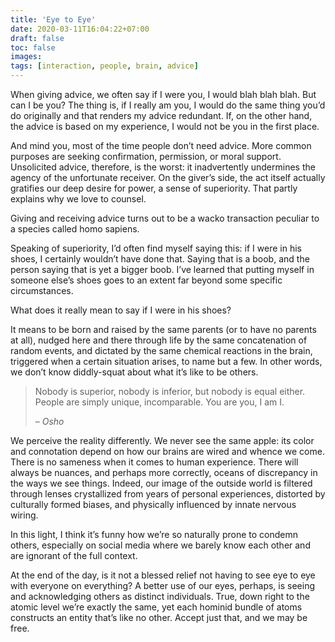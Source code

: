 ```yaml
---
title: 'Eye to Eye'
date: 2020-03-11T16:04:22+07:00
draft: false
toc: false
images:
tags: [interaction, people, brain, advice]
---
```


When giving advice, we often say if I were you, I would blah blah blah. But can I be you? The thing is, if I really am you, I would do the same thing you’d do originally and that renders my advice redundant. If, on the other hand, the advice is based on my experience, I would not be you in the first place.

And mind you, most of the time people don’t need advice. More common purposes are seeking confirmation, permission, or moral support. Unsolicited advice, therefore, is the worst: it inadvertently undermines the agency of the unfortunate receiver. On the giver’s side, the act itself actually gratifies our deep desire for power, a sense of superiority. That partly explains why we love to counsel.

Giving and receiving advice turns out to be a wacko transaction peculiar to a species called homo sapiens.

Speaking of superiority, I’d often find myself saying this: if I were in his shoes, I certainly wouldn’t have done that. Saying that is a boob, and the person saying that is yet a bigger boob. I’ve learned that putting myself in someone else’s shoes goes to an extent far beyond some specific circumstances.

What does it really mean to say if I were in his shoes?

It means to be born and raised by the same parents (or to have no parents at all), nudged here and there through life by the same concatenation of random events, and dictated by the same chemical reactions in the brain, triggered when a certain situation arises, to name but a few. In other words, we don’t know diddly-squat about what it’s like to be others.

> Nobody is superior, nobody is inferior, but nobody is equal either. People are simply unique, incomparable. You are you, I am I.
>
> – <cite>Osho</cite>

We perceive the reality differently. We never see the same apple: its color and connotation depend on how our brains are wired and whence we come. There is no sameness when it comes to human experience. There will always be nuances, and perhaps more correctly, oceans of discrepancy in the ways we see things. Indeed, our image of the outside world is filtered through lenses crystallized from years of personal experiences, distorted by culturally formed biases, and physically influenced by innate nervous wiring.

In this light, I think it’s funny how we’re so naturally prone to condemn others, especially on social media where we barely know each other and are ignorant of the full context.

At the end of the day, is it not a blessed relief not having to see eye to eye with everyone on everything? A better use of our eyes, perhaps, is seeing and acknowledging others as distinct individuals. True, down right to the atomic level we’re exactly the same, yet each hominid bundle of atoms constructs an entity that’s like no other. Accept just that, and we may be free.
